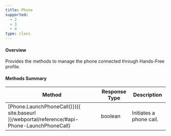 ```yaml
---
title: Phone
supported:
  - 2
  - 3
  - 4
type: class
---
```


#### Overview

Provides the methods to manage the phone connected through Hands-Free profile.

#### Methods Summary

Method | Response Type | Description
-----|----|----
[Phone.LaunchPhoneCall()]({{ site.baseurl }}/webportal/reference/#api-Phone-LaunchPhoneCall) | boolean | Initiates a phone call.